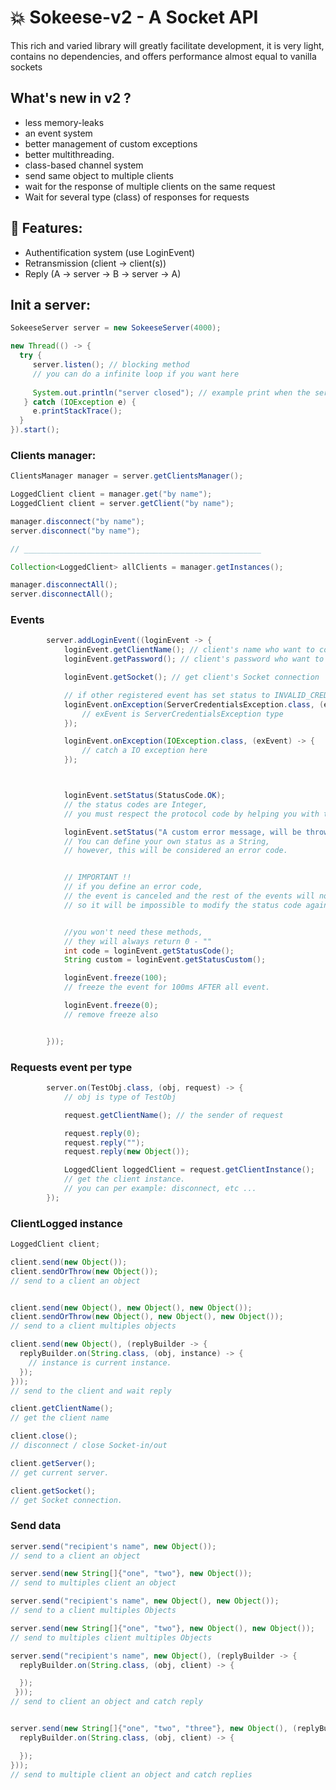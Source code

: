 # 💥 Sokeese-v2 - A Socket API


This rich and varied library will greatly facilitate development, it is very light, contains no dependencies, and offers performance almost equal to vanilla sockets

## What's new in v2 ?
- less memory-leaks  
- an event system  
- better management of custom exceptions  
- better multithreading.
- class-based channel system  
- send same object to multiple clients  
- wait for the response of multiple clients on the same request  
- Wait for several type (class) of responses for requests  

## 💙 Features:
* Authentification system (use LoginEvent)
* Retransmission (client -> client(s))
* Reply (A -> server -> B -> server -> A)

## Init a server:
```java
SokeeseServer server = new SokeeseServer(4000);

new Thread(() -> {
  try {
     server.listen(); // blocking method
     // you can do a infinite loop if you want here
     
     System.out.println("server closed"); // example print when the server shutdown
   } catch (IOException e) {
     e.printStackTrace();
  }
}).start();
```

### Clients manager:
```java
ClientsManager manager = server.getClientsManager();

LoggedClient client = manager.get("by name");
LoggedClient client = server.getClient("by name");

manager.disconnect("by name");
server.disconnect("by name");

// _____________________________________________________

Collection<LoggedClient> allClients = manager.getInstances();

manager.disconnectAll();
server.disconnectAll();
```

### Events
```java
        server.addLoginEvent((loginEvent -> {
            loginEvent.getClientName(); // client's name who want to connect
            loginEvent.getPassword(); // client's password who want to connect

            loginEvent.getSocket(); // get client's Socket connection

            // if other registered event has set status to INVALID_CREDENTIALS
            loginEvent.onException(ServerCredentialsException.class, (exEvent) -> {
                // exEvent is ServerCredentialsException type
            });

            loginEvent.onException(IOException.class, (exEvent) -> {
                // catch a IO exception here
            });



            loginEvent.setStatus(StatusCode.OK);
            // the status codes are Integer,
            // you must respect the protocol code by helping you with the StatusCode class.

            loginEvent.setStatus("A custom error message, will be throw by client.");
            // You can define your own status as a String,
            // however, this will be considered an error code.


            // IMPORTANT !!
            // if you define an error code,
            // the event is canceled and the rest of the events will not be executed,
            // so it will be impossible to modify the status code again.


            //you won't need these methods,
            // they will always return 0 - ""
            int code = loginEvent.getStatusCode();
            String custom = loginEvent.getStatusCustom();

            loginEvent.freeze(100);
            // freeze the event for 100ms AFTER all event.

            loginEvent.freeze(0);
            // remove freeze also


        }));
```

### Requests event per type
```java
        server.on(TestObj.class, (obj, request) -> {
            // obj is type of TestObj

            request.getClientName(); // the sender of request

            request.reply(0);
            request.reply("");
            request.reply(new Object());

            LoggedClient loggedClient = request.getClientInstance();
            // get the client instance.
            // you can per example: disconnect, etc ...
        });
```

### ClientLogged instance
```java
LoggedClient client;

client.send(new Object());
client.sendOrThrow(new Object());
// send to a client an object


client.send(new Object(), new Object(), new Object());
client.sendOrThrow(new Object(), new Object(), new Object());
// send to a client multiples objects

client.send(new Object(), (replyBuilder -> {
  replyBuilder.on(String.class, (obj, instance) -> {
    // instance is current instance.
  });
}));
// send to the client and wait reply

client.getClientName();
// get the client name

client.close();
// disconnect / close Socket-in/out

client.getServer();
// get current server.

client.getSocket();
// get Socket connection.
```

### Send data
```java
server.send("recipient's name", new Object());
// send to a client an object

server.send(new String[]{"one", "two"}, new Object());
// send to multiples client an object

server.send("recipient's name", new Object(), new Object());
// send to a client multiples Objects

server.send(new String[]{"one", "two"}, new Object(), new Object());
// send to multiples client multiples Objects

server.send("recipient's name", new Object(), (replyBuilder -> {
  replyBuilder.on(String.class, (obj, client) -> {

  });
 }));
// send to client an object and catch reply


server.send(new String[]{"one", "two", "three"}, new Object(), (replyBuilder -> {
  replyBuilder.on(String.class, (obj, client) -> {

  });
}));
// send to multiple client an object and catch replies
```
